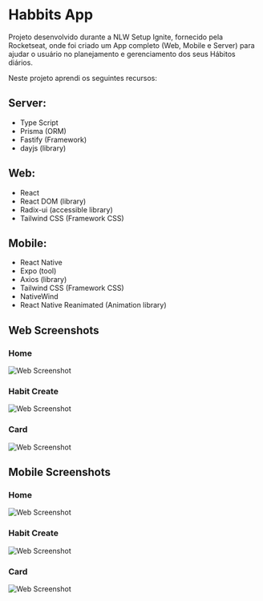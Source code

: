 
# Habbits App
Projeto desenvolvido durante a NLW Setup Ignite, fornecido pela Rocketseat, onde foi criado um App completo (Web, Mobile e Server) para ajudar o usuário no planejamento e gerenciamento dos seus Hábitos diários.

Neste projeto aprendi os seguintes recursos:
## Server:
- Type Script
- Prisma (ORM)
- Fastify (Framework)
- dayjs (library)
    
## Web:
- React
- React DOM (library)
- Radix-ui (accessible library)
- Tailwind CSS (Framework CSS)

## Mobile:
- React Native
- Expo (tool)
- Axios (library)
- Tailwind CSS (Framework CSS)
- NativeWind
- React Native Reanimated (Animation library)

## Web Screenshots
### Home 
![Web Screenshot](https://github.com/CarlosLonghi/HabitsApp/blob/main/web/prints/HomePage.png)
### Habit Create
![Web Screenshot](https://github.com/CarlosLonghi/HabitsApp/blob/main/web/prints/NewHabit.png)
### Card
![Web Screenshot](https://github.com/CarlosLonghi/HabitsApp/blob/main/web/prints/HabitCard.png)

## Mobile Screenshots
### Home 
![Web Screenshot](https://github.com/CarlosLonghi/HabitsApp/blob/main/mobile/prints/HomePage.png)
### Habit Create
![Web Screenshot](https://github.com/CarlosLonghi/HabitsApp/blob/main/mobile/prints/NewHabit.png)
### Card
![Web Screenshot](https://github.com/CarlosLonghi/HabitsApp/blob/main/mobile/prints/HabitCard.png)
